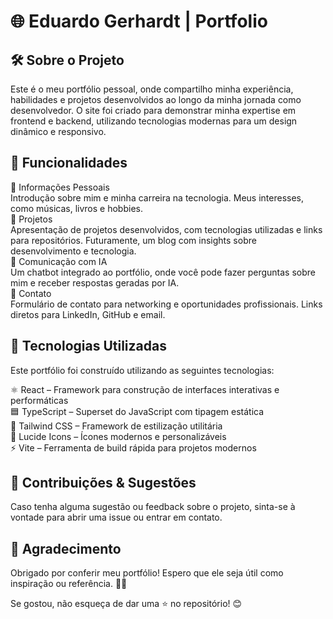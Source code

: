 # 🌐  Eduardo Gerhardt | Portfolio

## 🛠️ Sobre o Projeto

Este é o meu portfólio pessoal, onde compartilho minha experiência, habilidades e projetos desenvolvidos ao longo da minha jornada como desenvolvedor. O site foi criado para demonstrar minha expertise em frontend e backend, utilizando tecnologias modernas para um design dinâmico e responsivo.

## 📌 Funcionalidades

🔹 Informações Pessoais  
Introdução sobre mim e minha carreira na tecnologia.
Meus interesses, como músicas, livros e hobbies.  
🔹 Projetos  
Apresentação de projetos desenvolvidos, com tecnologias utilizadas e links para repositórios.
Futuramente, um blog com insights sobre desenvolvimento e tecnologia.  
🔹 Comunicação com IA  
Um chatbot integrado ao portfólio, onde você pode fazer perguntas sobre mim e receber respostas geradas por IA.  
🔹 Contato  
Formulário de contato para networking e oportunidades profissionais.
Links diretos para LinkedIn, GitHub e email.

## 🚀 Tecnologias Utilizadas

Este portfólio foi construído utilizando as seguintes tecnologias:

⚛️ React – Framework para construção de interfaces interativas e performáticas  
🟦 TypeScript – Superset do JavaScript com tipagem estática  
🎨 Tailwind CSS – Framework de estilização utilitária  
📌 Lucide Icons – Ícones modernos e personalizáveis  
⚡ Vite – Ferramenta de build rápida para projetos modernos  

## 🤝 Contribuições & Sugestões
Caso tenha alguma sugestão ou feedback sobre o projeto, sinta-se à vontade para abrir uma issue ou entrar em contato.

## 🌟 Agradecimento
Obrigado por conferir meu portfólio! Espero que ele seja útil como inspiração ou referência. 🚀🔥

Se gostou, não esqueça de dar uma ⭐ no repositório! 😊
